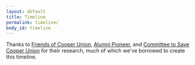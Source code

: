 ```yaml
---
layout: default
title: Timeline
permalink: timeline/
body_id: timeline
---
```


<div id="timeline-embed"></div>
<script type="text/javascript">
    var timeline_config = {
        width:              '100%',
        height:             '850px',
        source:             'https://docs.google.com/spreadsheet/pub?key=0ApTTgpc7dScadElnbzVGaTR1X3pTYThoWkpxSEZrbWc&output=html',
        embed_id:           'timeline-embed',               //OPTIONAL USE A DIFFERENT DIV ID FOR EMBED
        start_at_end:       false,                          //OPTIONAL START AT LATEST DATE
        start_at_slide:     '0',                            //OPTIONAL START AT SPECIFIC SLIDE
        start_zoom_adjust:  '3',                            //OPTIONAL TWEAK THE DEFAULT ZOOM LEVEL
        hash_bookmark:      true,                           //OPTIONAL LOCATION BAR HASHES
        font:               'Bevan-PotanoSans',             //OPTIONAL FONT
        maptype:            'watercolor',                   //OPTIONAL MAP STYLE
    }
</script>
<script type="text/javascript" src="http://cdn.knightlab.com/libs/timeline/latest/js/storyjs-embed.js"></script>

<p style="max-width:800px;margin:auto;">Thanks to <a href="http://www.friendsofcooperunion.org">Friends of Cooper Union</a>, <a href="http://www.notnicemusic.com/Cassandra/cooper.html">Alumni Pioneer</a>, and <a href="http://savecooperunion.org">Committee to Save Cooper Union</a> for their research, much of which we've borrowed to create this timeline.</p>
